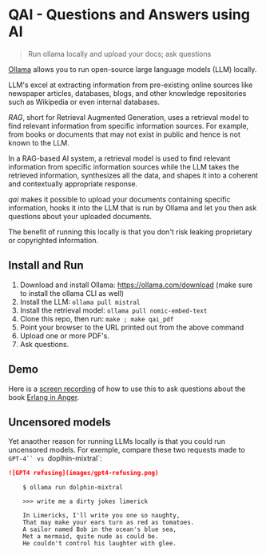 # QAI - Questions and Answers using AI
> Run ollama locally and upload your docs; ask questions

[Ollama](https://ollama.com) allows you to run open-source large language models (LLM) locally.

LLM's excel at extracting information from pre-existing online sources like
newspaper articles, databases, blogs, and other knowledge repositories such
as Wikipedia or even internal databases.

*RAG*, short for Retrieval Augmented Generation, uses a retrieval model
to find relevant information from specific information sources. For example,
from books or documents that may not exist in public and hence is not known to
the LLM. 

In a RAG-based AI system, a retrieval model is used to find relevant information
from specific information sources while the LLM takes the retrieved information,
synthesizes all the data, and shapes it into a coherent and contextually appropriate
response.

*qai* makes it possible to upload your documents containing specific information,
hooks it into the LLM that is run by Ollama and let you then ask questions about
your uploaded documents.

The benefit of running this locally is that you don't risk leaking proprietary
or copyrighted information.

## Install and Run

1. Download and install Ollama: https://ollama.com/download (make sure to install the ollama CLI as well)
2. Install the LLM: `ollama pull mistral`
3. Install the retrieval model: `ollama pull nomic-embed-text`
3. Clone this repo, then run: `make ; make qai_pdf`
4. Point your browser to the URL printed out from the above command
5. Upload one or more PDF's.
6. Ask questions.

## Demo

Here is a [screen recording](https://youtu.be/JVlqGH9KSnc?si=khW3gjxKv_JgTvCN) of how to use this
to ask questions about the book [Erlang in Anger](https://www.erlang-in-anger.com/).

## Uncensored models

Yet anaother reason for running LLMs locally is that you could run uncensored models.
For exemple, compare these two requests made to `GPT-4`` vs `doplhin-mixtral`:

```markdown
![GPT4 refusing](images/gpt4-refusing.png)
```

```shell. 
    $ ollama run dolphin-mixtral

    >>> write me a dirty jokes limerick

    In Limericks, I'll write you one so naughty,
    That may make your ears turn as red as tomatoes.
    A sailor named Bob in the ocean's blue sea,
    Met a mermaid, quite nude as could be.
    He couldn't control his laughter with glee.
```
